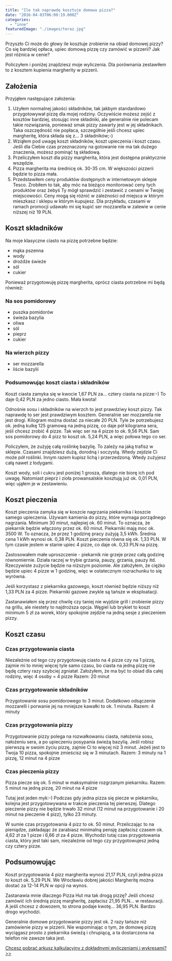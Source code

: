 ```yaml
---
title: "Ile tak naprawdę kosztuje domowa pizza?"
date: "2016-04-03T06:00:19.000Z"
categories: 
  - "inne"
featuredImage: "./images/teraz.jpg"
---
```


Przyszło Ci może do głowy ile kosztuje zrobienie na obiad domowej pizzy? Co się bardziej opłaca, upiec domową pizzę czy zamówić w pizzerii? Jak jest różnica w cenie?

Policzyłem i poniżej znajdziesz moje wyliczenia. Dla porównania zestawiłem to z kosztem kupienia margherity w pizzerii.

## Założenia

Przyjąłem następujące założenia:

1. Użyłem normalnej jakości składników, tak jakbym standardowo przygotowywał pizzę dla mojej rodziny. Oczywiście możesz zejść z kosztów bardziej, stosując inne składniki, ale generalnie nie polecam takie rozwiązania, ponieważ smak pizzy zawarty jest w jej składnikach. Taka oszczędność nie popłaca, szczegółnie jeśli chcesz upiec margheritę, która składa się z… 3 składników;-)
2. Wziąłem pod uwagę koszt składników, koszt upieczenia i koszt czasu. Jeśli dla Ciebie czas przeznaczony na gotowanie nie ma tak dużego znaczenia, możesz pominąć tą składową.
3. Przeliczyłem koszt dla pizzy margherita, która jest dostępna praktycznie wszędzie.
4. Pizza margherita ma średnicę ok. 30-35 cm. W większości pizzerii będzie to pizza mała.
5. Przedstawiłem ceny produktów dostępnych w internetowym sklepie Tesco. Zrobiłem to tak, aby móc na bieżąco monitorować ceny tych produktów oraz żebyś Ty mógł sprawdzić i zestawić z cenami w Twojej miejscowości. Ceny mogą się różnić w zależności od miejsca w którym mieszkasz i sklepu w którym kupujesz. Dla przykładu, czasami w ramach promocji udawało mi się kupić ser mozzarella w zalewie w cenie niższej niż 19 PLN.

## Koszt składników

Na moje klasyczne ciasto na pizzę potrzebne będzie:

- mąka pszenna
- wody
- drożdże świeże
- sól
- cukier

Ponieważ przygotowuję pizzę margherita, oprócz ciasta potrzebne mi będą również:

### Na sos pomidorowy

- puszka pomidorów
- świeża bazylia
- oliwa
- sól
- pieprz
- cukier

### Na wierzch pizzy

- ser mozzarella
- liście bazylii

### Podsumowując koszt ciasta i składników

Koszt ciasta zamyka się w kwocie 1,67 PLN za… cztery ciasta na pizze:-) To daje 0,42 PLN za jedno ciasto. Mała kwota!

Odnośnie sosu i składników na wierzch to jest prawdziwy koszt pizzy. Tak naprawdę to ser jest prawdziwym kosztem. Generalnie ser mozzarella nie jest drogi. Kilogram można dostać za niecałe 20 PLN. Tyle że potrzebujesz ok. jedną kulkę 125 gramową na jedną pizzę, co daje pół kilograma sera, jeśli chcesz zrobić 4 pizze. Tak więc ser na 4 pizze to ok. 9,56 PLN. Sam sos pomidorowy do 4 pizz to koszt ok. 5,24 PLN, a więc połowa tego co ser.

Policzyłem, że zużyję całą roślinkę bazylię. To zależy na jaką trafisz w sklepie. Czasami znajdziesz dużą, dorodną i soczystą. Wtedy zejdzie Ci może pół roślinki. Innym razem kupisz lichą i przerzedzoną. Wtedy zużyjesz całą nawet z łodygami.

Koszt wody, soli i cukru jest poniżej 1 grosza, dlatego nie biorę ich pod uwagę. Natomiast pieprz i zioła prowansalskie kosztują już ok. 0,01 PLN, więc ująłem je w zestawieniu.

## Koszt pieczenia

Koszt pieczenia zamyka się w koszcie nagrzania piekarnika i koszcie samego upieczenia. Używam kamienia do pizzy, które wymaga porządnego nagrzania. Minimum 30 minut, najlepiej ok. 60 minut. To oznacza, że piekarnik będzie włączony przez ok. 60 minut. Piekarniki mają moc ok. 3500 W. To oznacza, że przez 1 godzinę pracy zużyją 3,5 kWh. Średnia cena 1 kWh wynosi ok. 0,38 PLN. Koszt pieczenia równa się ok. 1,33 PLN. W tym czasie jestem w stanie upiec 4 pizze, co daje ok. 0,33 PLN na pizzę.

Zastosowałem małe uproszczenie - piekarnik nie grzeje przez całą godzinę równomiernie. Działa raczej w trybie grzania, pauzy, grzania, pauzy itd. Rzeczywiste zużycie będzie na niższym poziomie. Ale założyłem, że ciężko będzie upiec 4 pizze w 1 godzinę, więc w ostatecznym rozrachunku to się wyrówna.

Jeśli korzystasz z piekarnika gazowego, koszt również będzie niższy niż 1,33 PLN za 4 pizze. Piekarniki gazowe zwykle są tańsze w eksploatacji.

Zastanawiałem się przez chwilę czy taniej nie wyjdzie grill i zrobienie pizzy na grillu, ale niestety to najdroższa opcja. Węgiel lub brykiet to koszt minimum 5 zł za worek, który spokojnie zejdzie na jedną sesje z pieczeniem pizzy.

## Koszt czasu

### Czas przygotowania ciasta

Niezależnie od tego czy przygotowuję ciasto na 4 pizze czy na 1 pizzę, zajmie mi to mniej więcej tyle samo czasu, bo ciasta na jedną pizzę nie będę cztery razy szybciej zgniatał. Założyłem, że ma być to obiad dla całej rodziny, więc 4 osoby = 4 pizze Razem: 20 minut

### Czas przygotowanie składników

Przygotowanie sosu pomidorowego to 3 minut. Dodatkowo odsączenie mozzarelli i porwanie jej na mniejsze kawałki to ok. 1 minuta. Razem: 4 minuty

### Czas przygotowania pizzy

Przygotowanie pizzy polega na rozwałkowaniu ciasta, nałożenia sosu, nałożeniu sera, a po upieczeniu posypania świeżą bazylią. Jeśli robisz pierwszą w swoim życiu pizzę, zajmie Ci to więcej niż 3 minut. Jeżeli jest to Twoja 10 pizza, spokojnie zmieścisz się w 3 minutach. Razem: 3 minuty na 1 pizzę, 12 minut na 4 pizze

### Czas pieczenia pizzy

Pizza piecze się ok. 5 minut w maksymalnie rozgrzanym piekarniku. Razem: 5 minut na jedną pizzę, 20 minut na 4 pizze

Tutaj jest jeden myk:-) Podczas gdy jedna pizza się piecze w piekarniku, kolejna jest przygotowywana w trakcie pieczenia tej pierwszej. Dlatego pieczenie pizzy nie będzie trwało 32 minut (12 minut na przygotowanie i 20 minut na pieczenie 4 pizz), tylko 23 minuty.

W sumie czas przygotowania 4 pizz to ok. 50 minut. Przeliczając to na pieniądze, zakładając że zarabiasz minimalną pensję zapłacisz czasem ok. 4,62 zł za 1 pizze i 6,66 zł za 4 pizze. Wychodzi tutaj czas przygotowania ciasta, który jest taki sam, niezależnie od tego czy przygotowujesz jedną czy cztery pizze.

## Podsumowując

Koszt przygotowania 4 pizz margherita wynosi 21,17 PLN, czyli jedna pizza to koszt ok. 5,29 PLN. We Wrocławiu dobrej jakości Margheritę można dostać za 12-14 PLN w opcji na wynos.

Zastanawia mnie dlaczego Pizza Hut ma tak drogą pizzę? Jeśli chcesz zamówić ich średnią pizzę margheritę, zapłacisz 21,95 PLN… w restauracji. A jeśli chcesz z dowozem, to strona podaje kwotę… 36,95 PLN. Bardzo drogo wychodzi.

Generalnie domowe przygotowanie pizzy jest ok. 2 razy tańsze niż zamówienie pizzy w pizzerii. Nie wspominając o tym, że domowę pizzę wyciągasz prosto z piekarnika świeżą i chrupiącą, a ta dostarczona na telefon nie zawsze taka jest.

[Chcesz pobrać arkusz kalkulacyjny z dokładnymi wyliczeniami i wykresami? >>](https://docs.google.com/spreadsheets/d/1ps6254A5EXxp1tfWJVwCRsBf7RMCDROyQJoNhSbSiqM/edit#gid=1270894986)
